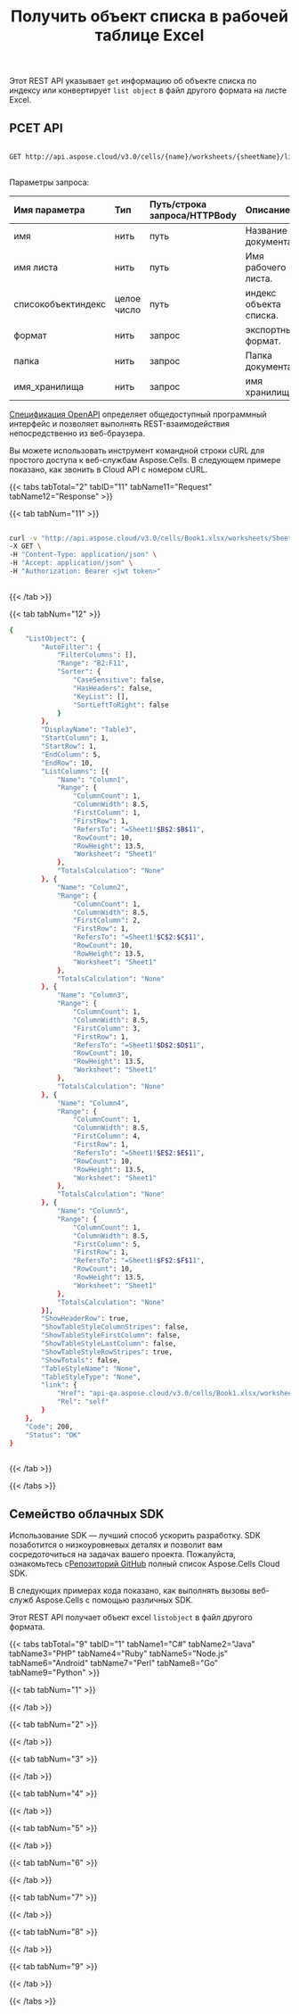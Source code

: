 ﻿---
title: Получить объект списка в рабочей таблице Excel
second_title: Aspose.Cells Cloud Documen
linktitle: Ge
type: docs
url: /ru/list-objects/get/
aliases: [/get-a-list-object-or-table-inside-the-worksheet/,/tables/get/]
keywords: Get a list object(table) into an Excel worksheet
description: Aspose.Cells Cloud REST API поддерживает получение объекта списка (таблицы) на листе Excel. SDK поддерживает различные языки разработки. К ним относятся Android, C#, Go, Java, NodeJS, Perl, PHP, Python, Ruby и swift.
weight: 9
---
Этот REST API указывает `get` информацию об объекте списка по индексу или конвертирует `list object` в файл другого формата на листе Excel.

## РСЕТ API
 
```bash
 
GET http://api.aspose.cloud/v3.0/cells/{name}/worksheets/{sheetName}/listobjects/{listobjectindex}
 
```
 Параметры запроса:
 
| Имя параметра| Тип| Путь/строка запроса/HTTPBody|Описание|
|:- |:- |:- |:- |
| имя| нить| путь| Название документа.|
| имя листа| нить| путь| Имя рабочего листа.|
| списокобъектиндекс| целое число| путь| индекс объекта списка.|
| формат| нить| запрос| экспортный формат.|
| папка| нить| запрос| Папка документа.|
| имя_хранилища| нить| запрос| имя хранилища.|
 
[Спецификация OpenAPI](https://apireference.aspose.cloud/cells/#/ListObjects/GetWorksheetListObject) определяет общедоступный программный интерфейс и позволяет выполнять REST-взаимодействия непосредственно из веб-браузера.
 
Вы можете использовать инструмент командной строки cURL для простого доступа к веб-службам Aspose.Cells. В следующем примере показано, как звонить в Cloud API с номером cURL.
 
{{< tabs tabTotal="2" tabID="11" tabName11="Request" tabName12="Response" >}}
 
{{< tab tabNum="11" >}}
 
```bash
 
curl -v "http://api.aspose.cloud/v3.0/cells/Book1.xlsx/worksheets/Sheet1/listobjects/1" \
-X GET \
-H "Content-Type: application/json" \
-H "Accept: application/json" \
-H "Authorization: Bearer <jwt token>"
 
```
 
{{< /tab >}}
 
{{< tab tabNum="12" >}}
 
```bash
{
	"ListObject": {
		"AutoFilter": {
			"FilterColumns": [],
			"Range": "B2:F11",
			"Sorter": {
				"CaseSensitive": false,
				"HasHeaders": false,
				"KeyList": [],
				"SortLeftToRight": false
			}
		},
		"DisplayName": "Table3",
		"StartColumn": 1,
		"StartRow": 1,
		"EndColumn": 5,
		"EndRow": 10,
		"ListColumns": [{
			"Name": "Column1",
			"Range": {
				"ColumnCount": 1,
				"ColumnWidth": 8.5,
				"FirstColumn": 1,
				"FirstRow": 1,
				"RefersTo": "=Sheet1!$B$2:$B$11",
				"RowCount": 10,
				"RowHeight": 13.5,
				"Worksheet": "Sheet1"
			},
			"TotalsCalculation": "None"
		}, {
			"Name": "Column2",
			"Range": {
				"ColumnCount": 1,
				"ColumnWidth": 8.5,
				"FirstColumn": 2,
				"FirstRow": 1,
				"RefersTo": "=Sheet1!$C$2:$C$11",
				"RowCount": 10,
				"RowHeight": 13.5,
				"Worksheet": "Sheet1"
			},
			"TotalsCalculation": "None"
		}, {
			"Name": "Column3",
			"Range": {
				"ColumnCount": 1,
				"ColumnWidth": 8.5,
				"FirstColumn": 3,
				"FirstRow": 1,
				"RefersTo": "=Sheet1!$D$2:$D$11",
				"RowCount": 10,
				"RowHeight": 13.5,
				"Worksheet": "Sheet1"
			},
			"TotalsCalculation": "None"
		}, {
			"Name": "Column4",
			"Range": {
				"ColumnCount": 1,
				"ColumnWidth": 8.5,
				"FirstColumn": 4,
				"FirstRow": 1,
				"RefersTo": "=Sheet1!$E$2:$E$11",
				"RowCount": 10,
				"RowHeight": 13.5,
				"Worksheet": "Sheet1"
			},
			"TotalsCalculation": "None"
		}, {
			"Name": "Column5",
			"Range": {
				"ColumnCount": 1,
				"ColumnWidth": 8.5,
				"FirstColumn": 5,
				"FirstRow": 1,
				"RefersTo": "=Sheet1!$F$2:$F$11",
				"RowCount": 10,
				"RowHeight": 13.5,
				"Worksheet": "Sheet1"
			},
			"TotalsCalculation": "None"
		}],
		"ShowHeaderRow": true,
		"ShowTableStyleColumnStripes": false,
		"ShowTableStyleFirstColumn": false,
		"ShowTableStyleLastColumn": false,
		"ShowTableStyleRowStripes": true,
		"ShowTotals": false,
		"TableStyleName": "None",
		"TableStyleType": "None",
		"link": {
			"Href": "api-qa.aspose.cloud/v3.0/cells/Book1.xlsx/worksheets/Sheet1/listobjects/0",
			"Rel": "self"
		}
	},
	"Code": 200,
	"Status": "OK"
}
 
```
 
{{< /tab >}}
 
{{< /tabs >}}
 
## Семейство облачных SDK
 
 Использование SDK — лучший способ ускорить разработку. SDK позаботится о низкоуровневых деталях и позволит вам сосредоточиться на задачах вашего проекта. Пожалуйста, ознакомьтесь с[Репозиторий GitHub](https://github.com/aspose-cells-cloud) полный список Aspose.Cells Cloud SDK.
 
В следующих примерах кода показано, как выполнять вызовы веб-служб Aspose.Cells с помощью различных SDK.
 
Этот REST API получает объект excel `listobject` в файл другого формата.


{{< tabs tabTotal="9" tabID="1" tabName1="C#" tabName2="Java" tabName3="PHP" tabName4="Ruby" tabName5="Node.js" tabName6="Android" tabName7="Perl" tabName8="Go" tabName9="Python" >}}

{{< tab tabNum="1" >}}



{{< /tab >}}

{{< tab tabNum="2" >}}


{{< /tab >}}

{{< tab tabNum="3" >}}



{{< /tab >}}

{{< tab tabNum="4" >}}


{{< /tab >}}

{{< tab tabNum="5" >}}


{{< /tab >}}

{{< tab tabNum="6" >}}


{{< /tab >}}

{{< tab tabNum="7" >}}


{{< /tab >}}

{{< tab tabNum="8" >}}


{{< /tab >}}

{{< tab tabNum="9" >}}


{{< /tab >}}

{{< /tabs >}}
